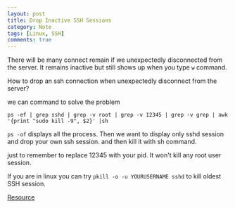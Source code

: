 ```yaml
---
layout: post
title: Drop Inactive SSH Sessions
category: Note
tags: [Linux, SSH]
comments: true
---
```

There will be many connect remain if we unexpectedly disconnected from the server. It remains inactive but still shows up when you type `w` command.

How to drop an ssh connection when unexpectedly disconnect from the server?

we can command to solve the problem

`ps -ef | grep sshd | grep -v root | grep -v 12345 | grep -v grep | awk '{print "sudo kill -9", $2}' |sh `

`ps -of` displays all the process. Then we want to display only sshd session and drop your own ssh session. and then kill it with sh command.

just to remember to replace 12345 with your pid. It won't kill any root user session.

If you are in linux you can try `pkill -o -u YOURUSERNAME sshd` to kill oldest SSH session.

[Resource](https://unix.stackexchange.com/questions/127571/terminate-dropped-ssh-sessions)